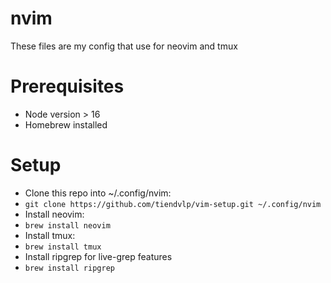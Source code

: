 # nvim
These files are my config that use for neovim and tmux

# Prerequisites
  - Node version > 16
  - Homebrew installed

# Setup
  - Clone this repo into ~/.config/nvim:
  - `git clone https://github.com/tiendvlp/vim-setup.git ~/.config/nvim`
  - Install neovim:
  - `brew install neovim`
  - Install tmux:
  - `brew install tmux`
  - Install ripgrep for live-grep features
  - `brew install ripgrep`
